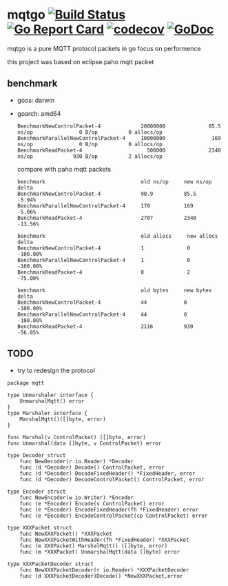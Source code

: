 # mqtgo [![Build Status](https://travis-ci.org/arthurkiller/mqtgo.svg?branch=master)](https://travis-ci.org/arthurkiller/mqtgo) [![Go Report Card](https://goreportcard.com/badge/github.com/arthurkiller/mqtgo)](https://goreportcard.com/report/github.com/arthurkiller/mqtgo) [![codecov](https://codecov.io/gh/arthurkiller/mqtgo/branch/master/graph/badge.svg)](https://codecov.io/gh/arthurkiller/mqtgo) [![GoDoc](https://godoc.org/github.com/arthurkiller/mqtgo/packets?status.svg)](https://godoc.org/github.com/arthurkiller/mqtgo/packets)
mqtgo is a pure MQTT protocol packets in go focus on performence

this project was based on eclipse.paho mqtt packet

## benchmark
* goos: darwin
* goarch: amd64

    ```
    BenchmarkNewControlPacket-4             20000000              85.5 ns/op               0 B/op          0 allocs/op
    BenchmarkParallelNewControlPacket-4     10000000               169 ns/op               0 B/op          0 allocs/op
    BenchmarkReadPacket-4                     500000              2340 ns/op             930 B/op          2 allocs/op
    ```

    compare with paho mqtt packets
    ```
    benchmark                               old ns/op     new ns/op     delta
    BenchmarkNewControlPacket-4             90.9          85.5          -5.94%
    BenchmarkParallelNewControlPacket-4     178           169           -5.06%
    BenchmarkReadPacket-4                   2707          2340          -13.56%

    benchmark                               old allocs     new allocs     delta
    BenchmarkNewControlPacket-4             1              0              -100.00%
    BenchmarkParallelNewControlPacket-4     1              0              -100.00%
    BenchmarkReadPacket-4                   8              2              -75.00%

    benchmark                               old bytes     new bytes     delta
    BenchmarkNewControlPacket-4             44            0             -100.00%
    BenchmarkParallelNewControlPacket-4     44            0             -100.00%
    BenchmarkReadPacket-4                   2116          930           -56.05%
    ```

## TODO
* try to redesign the protocol

``` golang
package mqtt

type Unmarshaler interface {
    UnmarshalMqtt() error
}
type Marshaler interface {
    MarshalMqtt()([]byte, error)
}

func Marshal(v ControlPacket) ([]byte, error)
func Unmarshal(data []byte, v ControlPacket) error

type Decoder struct
    func NewDecoder(r io.Reader) *Decoder
    func (d *Decoder) Decode() ControlPacket, error
    func (d *Decoder) DecodeFixedHeader() *FixedHeader, error
    func (d *Decoder) DecodeControlPacket() ControlPacket, error

type Encoder struct
    func NewEncoder(w io.Writer) *Encoder
    func (e *Encoder) Encode(v ControlPacket) error
    func (e *Encoder) EncodeFixedHeader(fh *FixedHeader) error
    func (e *Eecoder) EncodeControlPacket(cp ControlPacket) error
```

``` golang
type XXXPacket struct
    func NewXXXPacket() *XXXPacket
    func NewXXXPacketWithHeader(fh *FixedHeader) *XXXPacket
    func (m XXXPacket) MarshalMqtt() ([]byte, error)
    func (m *XXXPacket) UnmarshalMqtt(data []byte) error

type XXXPacketDecoder struct
    func NewXXXPacketDecoder(r io.Reader) *XXXPacketDecoder
    func (d XXXPacketDecoder)Decode() *NewXXXPacket,error
```

